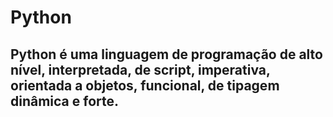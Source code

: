 # Python

## Python é uma linguagem de programação de alto nível, interpretada, de script, imperativa, orientada a objetos, funcional, de tipagem dinâmica e forte.

